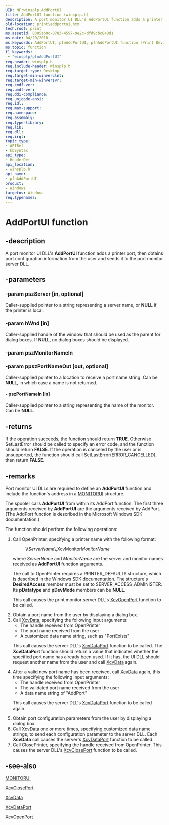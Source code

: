 ```yaml
---
UID: NF:winsplp.AddPortUI
title: AddPortUI function (winsplp.h)
description: A port monitor UI DLL's AddPortUI function adds a printer port, then obtains port configuration information from the user and sends it to the port monitor server DLL.
old-location: print\addportui.htm
tech.root: print
ms.assetid: 8305ab0c-0783-4597-9e2c-dfd9cbc843d1
ms.date: 04/20/2018
ms.keywords: AddPortUI, pfnAddPortUI, pfnAddPortUI function [Print Devices], print.addportui, spoolfnc_e82f0e4d-e4f2-44b8-b957-3fc1b35e8a34.xml, winsplp/pfnAddPortUI
ms.topic: function
f1_keywords:
 - "winsplp/pfnAddPortUI"
req.header: winsplp.h
req.include-header: Winsplp.h
req.target-type: Desktop
req.target-min-winverclnt: 
req.target-min-winversvr: 
req.kmdf-ver: 
req.umdf-ver: 
req.ddi-compliance: 
req.unicode-ansi: 
req.idl: 
req.max-support: 
req.namespace: 
req.assembly: 
req.type-library: 
req.lib: 
req.dll: 
req.irql: 
topic_type:
- APIRef
- kbSyntax
api_type:
- HeaderDef
api_location:
- winsplp.h
api_name:
- pfnAddPortUI
product:
- Windows
targetos: Windows
req.typenames: 
---
```


# AddPortUI function


## -description


A port monitor UI DLL's <b>AddPortUI</b> function adds a printer port, then obtains port configuration information from the user and sends it to the port monitor server DLL.


## -parameters




### -param pszServer [in, optional]

Caller-supplied pointer to a string representing a server name, or <b>NULL</b> if the printer is local.


### -param hWnd [in]

Caller-supplied handle of the window that should be used as the parent for dialog boxes. If <b>NULL</b>, no dialog boxes should be displayed.


### -param pszMonitorNameIn




### -param ppszPortNameOut [out, optional]

Caller-supplied pointer to a location to receive a port name string. Can be <b>NULL</b>, in which case a name is not returned.


#### - pszPortNameIn [in]

Caller-supplied pointer to a string representing the name of the monitor. Can be <b>NULL</b>.


## -returns



If the operation succeeds, the function should return <b>TRUE</b>. Otherwise SetLastError should be called to specify an error code, and the function should return <b>FALSE</b>. If the operation is canceled by the user or is unsupported, the function should call SetLastError(ERROR_CANCELLED), then return <b>FALSE</b>.




## -remarks



Port monitor UI DLLs are required to define an <b>AddPortUI</b> function and include the function's address in a <a href="https://docs.microsoft.com/windows-hardware/drivers/ddi/winsplp/ns-winsplp-_monitorui">MONITORUI</a> structure.

The spooler calls <b>AddPortUI</b> from within its AddPort function. The first three arguments received by <b>AddPortUI</b> are the arguments received by AddPort. (The AddPort function is described in the Microsoft Windows SDK documentation.)

The function should perform the following operations:

<ol>
<li>
Call OpenPrinter, specifying a printer name with the following format:<dl>
<dd>\\<i>ServerName</i>\,XcvMonitor<i>MonitorName</i></dd>
</dl>


where <i>ServerName</i> and <i>MonitorName</i> are the server and monitor names received as <b>AddPortUI</b> function arguments.

The call to OpenPrinter requires a PRINTER_DEFAULTS structure, which is described in the Windows SDK documentation. The structure's <b>DesiredAccess</b> member must be set to SERVER_ACCESS_ADMINISTER. Its <b>pDatatype</b> and <b>pDevMode</b> members can be <b>NULL</b>.

This call causes the print monitor server DLL's <a href="https://docs.microsoft.com/windows-hardware/drivers/ddi/winsplp/nf-winsplp-xcvopenport">XcvOpenPort</a> function to be called.

</li>
<li>
Obtain a port name from the user by displaying a dialog box.

</li>
<li>
Call <a href="https://docs.microsoft.com/previous-versions/ff564255(v=vs.85)">XcvData</a>, specifying the following input arguments:<ul>
<li>The handle received from OpenPrinter</li>
<li>The port name received from the user</li>
<li>A customized data name string, such as "PortExists"</li>
</ul>


This call causes the server DLL's <a href="https://docs.microsoft.com/windows-hardware/drivers/ddi/winsplp/nf-winsplp-xcvdataport">XcvDataPort</a> function to be called. The <b>XcvDataPort</b> function should return a value that indicates whether the specified port name has already been used. If it has, the UI DLL should request another name from the user and call <a href="https://docs.microsoft.com/previous-versions/ff564255(v=vs.85)">XcvData</a> again.

</li>
<li>
After a valid new port name has been received, call <a href="https://docs.microsoft.com/previous-versions/ff564255(v=vs.85)">XcvData</a> again, this time specifying the following input arguments:<ul>
<li>The handle received from OpenPrinter</li>
<li>The validated port name received from the user</li>
<li>A data name string of "AddPort"</li>
</ul>


This call causes the server DLL's <a href="https://docs.microsoft.com/windows-hardware/drivers/ddi/winsplp/nf-winsplp-xcvdataport">XcvDataPort</a> function to be called again.

</li>
<li>
Obtain port configuration parameters from the user by displaying a dialog box.

</li>
<li>
Call <a href="https://docs.microsoft.com/previous-versions/ff564255(v=vs.85)">XcvData</a> one or more times, specifying customized data name strings, to send each configuration parameter to the server DLL. Each <b>XcvData</b> call causes the server's <a href="https://docs.microsoft.com/windows-hardware/drivers/ddi/winsplp/nf-winsplp-xcvdataport">XcvDataPort</a> function to be called.

</li>
<li>
Call ClosePrinter, specifying the handle received from OpenPrinter. This causes the server DLL's <a href="https://docs.microsoft.com/windows-hardware/drivers/ddi/winsplp/nf-winsplp-xcvcloseport">XcvClosePort</a> function to be called.

</li>
</ol>



## -see-also




<a href="https://docs.microsoft.com/windows-hardware/drivers/ddi/winsplp/ns-winsplp-_monitorui">MONITORUI</a>



<a href="https://docs.microsoft.com/windows-hardware/drivers/ddi/winsplp/nf-winsplp-xcvcloseport">XcvClosePort</a>



<a href="https://docs.microsoft.com/previous-versions/ff564255(v=vs.85)">XcvData</a>



<a href="https://docs.microsoft.com/windows-hardware/drivers/ddi/winsplp/nf-winsplp-xcvdataport">XcvDataPort</a>



<a href="https://docs.microsoft.com/windows-hardware/drivers/ddi/winsplp/nf-winsplp-xcvopenport">XcvOpenPort</a>
 

 

